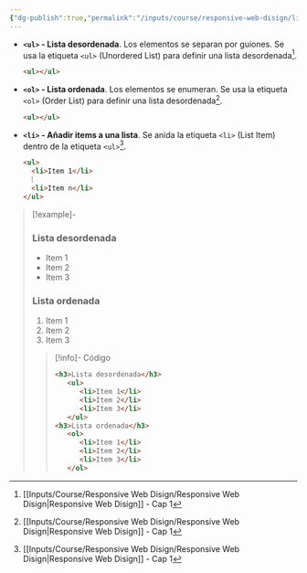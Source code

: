 ```yaml
---
{"dg-publish":true,"permalink":"/inputs/course/responsive-web-disign/listas-en-html/","tags":["programation","HTML","DVC/RWD/1"]}
---
```


[^1]: [[Inputs/Course/Responsive Web Disign/Responsive Web Disign\|Responsive Web Disign]] - Cap 1
- **`<ul>` - Lista desordenada**. Los elementos se separan por guiones. Se usa la etiqueta `<ul>` (Unordered List) para definir una lista desordenada[^1].
   ```HTML 
   <ul></ul>
   ```

- **`<ol>` - Lista ordenada**. Los elementos se enumeran. Se usa la etiqueta `<ol>` (Order List) para definir una lista desordenada[^1].
   ```HTML 
   <ul></ul>
   ```

- **`<li>` - Añadir items a una lista**. Se anida la etiqueta `<li>` (List Item) dentro de la etiqueta `<ul>`[^1].
   ```HTML 
   <ul>
     <li>Item 1</li>
     ⁝
     <li>Item n</li>
   </ul>
   ```

> [!example]-
> <h3>Lista desordenada</h3>
>   <ul><li>Item 1</li><li>Item 2</li><li>Item 3</li></ul>
> <h3>Lista ordenada</h3>
>   <ol><li>Item 1</li><li>Item 2</li><li>Item 3</li></ol>
> 
> > [!info]- Código
> > ```html
> > <h3>Lista desordenada</h3>
> >    <ul>
> >       <li>Item 1</li>
> >       <li>Item 2</li>
> >       <li>Item 3</li>
> >    </ul>
> > <h3>Lista ordenada</h3>
> >    <ol>
> >       <li>Item 1</li>
> >       <li>Item 2</li>
> >       <li>Item 3</li>
> >    </ol>
> > ```
